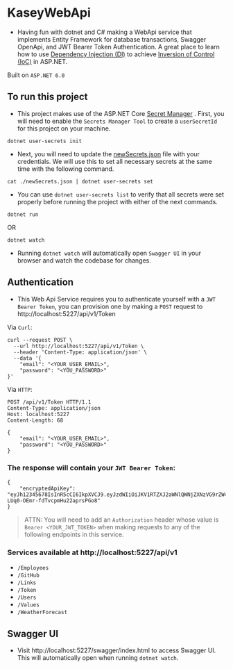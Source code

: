 # KaseyWebApi

- Having fun with dotnet and C# making a WebApi service that implements Entity Framework for database transactions,
  Swagger OpenApi, and JWT Bearer Token Authentication. A great place to learn how to
  use [Dependency Injection (DI)](https://docs.microsoft.com/en-us/dotnet/core/extensions/dependency-injection) to
  achieve [Inversion of Control (IoC)](https://docs.microsoft.com/en-us/dotnet/architecture/modern-web-apps-azure/architectural-principles#dependency-inversion)
  in ASP.NET.

Built on `ASP.NET 6.0`

## To run this project

- This project makes use of the ASP.NET
  Core [Secret Manager](https://docs.microsoft.com/en-us/aspnet/core/security/app-secrets?view=aspnetcore-6.0&tabs=linux)
  . First, you will need to enable the `Secrets Manager Tool` to create a `userSecretId` for this project on your
  machine.

```shell
dotnet user-secrets init
```

- Next, you will need to update the [newSecrets.json](./newSecrets.json) file with your credentials. We will use this to
  set all necessary secrets at the same time with the following command.

```shell
cat ./newSecrets.json | dotnet user-secrets set
```

- You can use `dotnet user-secrets list` to verify that all secrets were set properly before running the project with
  either of the next commands.

```shell
dotnet run
```

OR

```shell
dotnet watch
```

- Running `dotnet watch` will automatically open `Swagger UI` in your browser and watch the codebase for changes.

## Authentication

- This Web Api Service requires you to authenticate yourself with a `JWT Bearer Token`, you can provision one by making
  a `POST` request to http://localhost:5227/api/v1/Token

Via `Curl`:

```shell
curl --request POST \
  --url http://localhost:5227/api/v1/Token \
  --header 'Content-Type: application/json' \
  --data '{
	"email": "<YOUR_USER_EMAIL>",
	"password": "<YOU_PASSWORD>"
}'
```

Via `HTTP`:

```http request
POST /api/v1/Token HTTP/1.1
Content-Type: application/json
Host: localhost:5227
Content-Length: 68

{
	"email": "<YOUR_USER_EMAIL>",
	"password": "<YOU_PASSWORD>"
}
```

### The response will contain your `JWT Bearer Token`:

```json5
{
	"encryptedApiKey": "eyJh12345678IsInR5cCI6IkpXVCJ9.eyJzdWIiOiJKV1RTZXJ2aWNlQWNjZXNzVG9rZW4iLCJqdGkiOiIwOTZjYWVhYS00N2QwLTRhNmMtOGM2YS0xODliNzEwYTRjYzciLCJpYXQiOiI3LzEvMjAyMiA2OjQ5OjIwIFBNIiwiVXNlcklkIjoiNyIsIkRpc3BsYXlOYW1lIjoiS1BDIiwiVXNlck5hbWUiOiJLYXNleVBDYW50dSIsIkVtYWlsIjoia2FzZXlwYXVsY2FudHVAZ21haWwuY29tIiwiZXhwIjoxNjcyNTk4OTYwLCJpc3MiOiJKV1RBdXRoZW50aWNhdGlvblNlcnZlciIsImF1ZCI6IkpXVFNlcnZpY2VQb3N0bWFuQ2xpZW50In0.EewdI5ot2S1Su-LUq0-OEmr-fdTvcpmHu22aprsPGo8"
}
```

> ATTN: You will need to add an `Authorization` header whose value is `Bearer <YOUR_JWT_TOKEN>` when making requests to
> any of the following endpoints in this service.

### Services available at http://localhost:5227/api/v1

- `/Employees`
- `/GitHub`
- `/Links`
- `/Token`
- `/Users`
- `/Values`
- `/WeatherForecast`

## Swagger UI

- Visit http://localhost:5227/swagger/index.html to access Swagger UI. This will automatically open when
  running `dotnet watch`.
